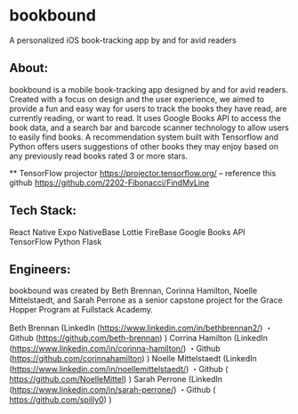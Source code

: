 # bookbound

A personalized iOS book-tracking app by and for avid readers

## About:

bookbound is a mobile book-tracking app designed by and for avid readers. Created with a focus on design and the user experience, we aimed to provide a fun and easy way for users to track the books they have read, are currently reading, or want to read. It uses Google Books API to access the book data, and a search bar and barcode scanner technology to allow users to easily find books. A recommendation system built with Tensorflow and Python offers users suggestions of other books they may enjoy based on any previously read books rated 3 or more stars.

\*\* TensorFlow projector
https://projector.tensorflow.org/
– reference this github https://github.com/2202-Fibonacci/FindMyLine

## Tech Stack:

React Native
Expo
NativeBase
Lottie
FireBase
Google Books API
TensorFlow
Python
Flask

## Engineers:

bookbound was created by Beth Brennan, Corinna Hamilton, Noelle Mittelstaedt, and Sarah Perrone as a senior capstone project for the Grace Hopper Program at Fullstack Academy.

Beth Brennan (LinkedIn (https://www.linkedin.com/in/bethbrennan2/) ・Github (https://github.com/beth-brennan) )
Corrina Hamilton (LinkedIn (https://www.linkedin.com/in/corinna-hamilton/) ・Github (https://github.com/corinnahamilton) )
Noelle Mittelstaedt (LinkedIn (https://www.linkedin.com/in/noellemittelstaedt/) ・Github ( https://github.com/NoelleMittel) )
Sarah Perrone (LinkedIn (https://www.linkedin.com/in/sarah-perrone/) ・Github ( https://github.com/spilly0) )
